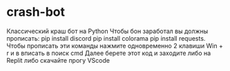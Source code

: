 # crash-bot
Классический краш бот на Python
Чтобы бон заработал вы должны прописать: pip install discord pip install colorama pip install requests. Чтобы прописать эти команды нажмите одновременно 2 клавиши Win + r  и в вписать в поиск cmd
Далее берете этот код и заходите либо на Replit либо скачайте прогу VScode
